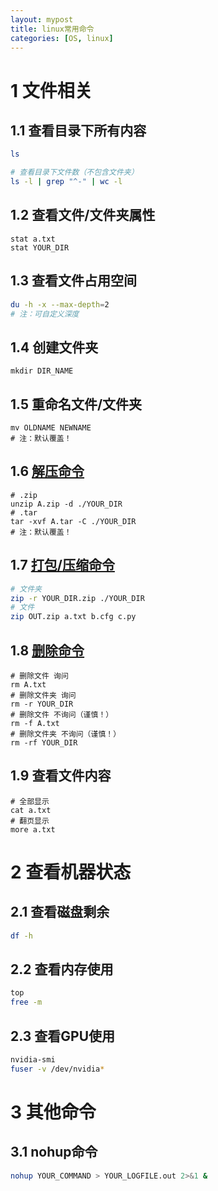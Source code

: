 ```yaml
---
layout: mypost
title: linux常用命令
categories: [OS, linux]
---
```


# 1 文件相关

## 1.1 查看目录下所有内容

```bash
ls

# 查看目录下文件数（不包含文件夹）
ls -l | grep "^-" | wc -l
```

## 1.2 查看文件/文件夹属性

```shell
stat a.txt
stat YOUR_DIR
```

## 1.3 查看文件占用空间

```bash
du -h -x --max-depth=2
# 注：可自定义深度
```

## 1.4 创建文件夹

```shell
mkdir DIR_NAME
```

## 1.5 重命名文件/文件夹

```shell
mv OLDNAME NEWNAME
# 注：默认覆盖！
```

## 1.6 [解压命令](https://www.cnblogs.com/zheh/p/3962119.html)

```shell
# .zip
unzip A.zip -d ./YOUR_DIR
# .tar
tar -xvf A.tar -C ./YOUR_DIR
# 注：默认覆盖！
```

## 1.7 [打包/压缩命令](https://blog.csdn.net/weixin_44901564/article/details/99682926)

```bash
# 文件夹
zip -r YOUR_DIR.zip ./YOUR_DIR
# 文件
zip OUT.zip a.txt b.cfg c.py
```

## 1.8 [删除命令](https://www.runoob.com/linux/linux-comm-rm.html)

```shell
# 删除文件 询问
rm A.txt
# 删除文件夹 询问
rm -r YOUR_DIR
# 删除文件 不询问（谨慎！）
rm -f A.txt
# 删除文件夹 不询问（谨慎！）
rm -rf YOUR_DIR
```

## 1.9 查看文件内容

```shell
# 全部显示
cat a.txt
# 翻页显示
more a.txt
```

# 2 查看机器状态

## 2.1 查看磁盘剩余

```bash
df -h
```

## 2.2 查看内存使用

```bash
top
free -m
```

## 2.3 查看GPU使用

```bash
nvidia-smi
fuser -v /dev/nvidia*
```

# 3 其他命令

## 3.1 nohup命令

```bash
nohup YOUR_COMMAND > YOUR_LOGFILE.out 2>&1 &
```

